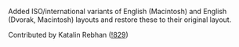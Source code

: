 Added ISO/international variants of English (Macintosh) and English (Dvorak, Macintosh) layouts and restore these to their original layout.

Contributed by Katalin Rebhan ([!829](https://gitlab.freedesktop.org/xkeyboard-config/xkeyboard-config/-/merge_requests/829))
